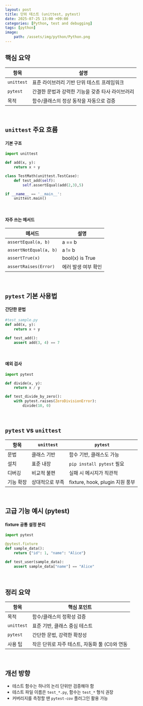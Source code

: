 ```yaml
---
layout: post
title: 단위 테스트 (unittest, pytest)
date: 2025-07-25 13:00 +09:00
categories: [Python, test and debugging]
tags: [python]
image:
    path: /assets/img/python/Python.png
---
```


## 핵심 요약 

| 항목       | 설명                                             |
| ---------- | ------------------------------------------------ |
| `unittest` | 표준 라이브러리 기반 단위 테스트 프레임워크      |
| `pytest`   | 간결한 문법과 강력한 기능을 갖춘 타사 라이브러리 |
| 목적       | 함수/클래스의 정상 동작을 자동으로 검증          |

<br>

## `unittest` 주요 흐름 

#### 기본 구조

```python
import unittest

def add(x, y):
    return x + y

class TestMath(unittest.TestCase):
    def test_add(self):
        self.assertEqual(add(2,3),5)

if __name__ == '__main__':
    unittest.main()
```

<br>

#### 자주 쓰는 메서드

| 메서드                 | 설명                |
| ---------------------- | ------------------- |
| `assertEqual(a, b)`    | a == b              |
| `assertNotEqual(a, b)` | a != b              |
| `assertTrue(x)`        | bool(x) is True     |
| `assertRaises(Error)`  | 에러 발생 여부 확인 |

<br>

## `pytest` 기본 사용법

#### 간단한 문법

```python
#test_sample.py
def add(x, y):
    return x + y

def test_add():
    assert add(3, 4) == 7
```

<br>

#### 예외 검사

```python
import pytest

def divide(x, y):
    return x / y

def test_divide_by_zero():
    with pytest.raises(ZeroDivisionError):
        divide(10, 0)
```

<br>

## `pytest` vs `unittest`

| 항목      | `unittest`      | `pytest`                        |
| --------- | --------------- | ------------------------------- |
| 문법      | 클래스 기반     | 함수 기반, 클래스도 가능        |
| 설치      | 표준 내장       | `pip install pytest` 필요       |
| 디버깅    | 비교적 불편     | 실패 시 메시지가 직관적         |
| 기능 확장 | 상대적으로 부족 | fixture, hook, plugin 지원 풍부 |

<br>

## 고급 기능 예시 (pytest) 

#### fixture 공통 설정 분리

```python
import pytest

@pytest.fixture
def sample_data():
    return {"id": 1, "name": "Alice"}

def test_user(sample_data):
    assert sample_data["name"] == "Alice"
```

<br>

## 정리 요약

| 항목 | 핵심 포인트 |
|-|-|
| 목적 | 함수/클래스의 정확성 검증 |
| `unittest` | 표준 기반, 클래스 중심 테스트 |
| `pytest` | 간단한 문법, 강력한 확장성 |
| 사용 팁 | 작은 단위로 자주 테스트, 자동화 툴 (CI)와 연동 |

<br>

## 개선 방향

- 테스트 함수는 하나의 논리 단위만 검증해야 함
- 테스트 파일 이름은 `test_*.py`, 함수는 `test_*` 형식 권장
- 커버리지를 측정할 땐 `pytest-cov` 플러그인 활용 가능